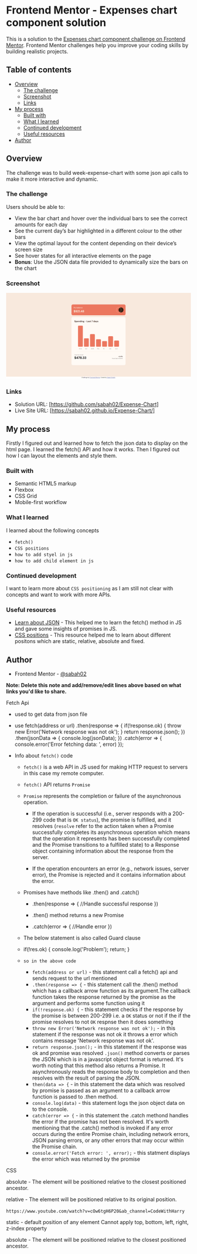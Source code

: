 # Frontend Mentor - Expenses chart component solution

This is a solution to the [Expenses chart component challenge on Frontend Mentor](https://www.frontendmentor.io/challenges/expenses-chart-component-e7yJBUdjwt). Frontend Mentor challenges help you improve your coding skills by building realistic projects. 

## Table of contents

- [Overview](#overview)
  - [The challenge](#the-challenge)
  - [Screenshot](#screenshot)
  - [Links](#links)
- [My process](#my-process)
  - [Built with](#built-with)
  - [What I learned](#what-i-learned)
  - [Continued development](#continued-development)
  - [Useful resources](#useful-resources)
- [Author](#author)


## Overview

The challenge was to build week-expense-chart with some json api calls to make it more interactive and dynamic.

### The challenge

Users should be able to:

- View the bar chart and hover over the individual bars to see the correct amounts for each day
- See the current day’s bar highlighted in a different colour to the other bars
- View the optimal layout for the content depending on their device’s screen size
- See hover states for all interactive elements on the page
- **Bonus**: Use the JSON data file provided to dynamically size the bars on the chart

### Screenshot

![My work - Desktop](<Expenses chart component - desktop.png>)


### Links

- Solution URL: [https://github.com/sabah02/Expense-Chart]
- Live Site URL: [https://sabah02.github.io/Expense-Chart/]

## My process

Firstly I figured out and learned how to fetch the json data to display on the html page. I learned the fetch() 
API and how it works. Then I figured out how I can layout the elements and style them.

### Built with

- Semantic HTML5 markup
- Flexbox
- CSS Grid
- Mobile-first workflow

### What I learned

I learned about the following concepts

  - `fetch()`
  - `CSS positions`
  - `how to add styel in js`
  - `how to add child element in js`

### Continued development

I want to learn more about `CSS positioning` as I am still not clear with concepts and want to work with more APIs.

### Useful resources

- [Learn about JSON](https://www.youtube.com/watch?v=cj3h3Fb10QY&ab_channel=HostingerAcademy) - This helped me to learn the fetch() method in JS and gave some insights of promises in JS.
- [CSS positions](https://www.youtube.com/watch?v=jx5jmI0UlXU&ab_channel=WebDevSimplified) - This resource helped me
to learn about different positons which are static, relative, absolute and fixed.

## Author

- Frontend Mentor - [@sabah02](https://www.frontendmentor.io/profile/yourusername)


**Note: Delete this note and add/remove/edit lines above based on what links you'd like to share.**


Fetch Api
  - used to get data from json file
  - use fetch(address or url)
     .then(response => {
        if(!response.ok) {
          throw new Error('Network response was not ok');
        }
        return response.json();
     })
     .then(jsonData => {
        console.log(jsonData);
     })
     .catch(error => {
      console.error('Error fetching data: ', error)
     });

  - Info about `fetch()` code
    - `fetch()` is a web API in JS used for making HTTP request to   servers in this case my remote computer.

    - `fetch()` API returns `Promise`

    - `Promise` represents the completion or failure of the asynchronous operation.
      - If the operation is successful (i.e., server responds with a 200-299 code that is `OK status`), the promise is fulfilled, and it resolves (`resolve` refer to the action taken when a Promise successfully completes its asynchronous operation which means that the operation it represents has been successfully completed and the Promise transitions to a fulfilled state) to a Response object containing information about the response from the server.

      - If the operation encounters an error (e.g., network issues, server error), the Promise is rejected and it contains information about the error.

    - Promises have methods like .then()
      and .catch()
      - .then(response => {
        //Handle successful response
      })
      - .then() method returns a new Promise

      - .catch(error => {
        //Handle error
      })

    - The below statement is also called Guard clause
    - if(!res.ok) {
      console.log('Problem');
      return;
    }

    - `so in the above code`
      - `fetch(address or url)` - this statement call a fetch() api and sends request to the url mentioned
      - `.then(response => {` - this statement call the .then() method which has a callback arrow function as its argument.The callback function takes the response returned by the promise as the argument and performs some function using it
      - `if(!response.ok) {` - this statement checks if the response by the promise is between 200-299 i.e. a `OK` status or not if the if the promise resolves to not `OK` respnse then it does something
      - `throw new Error('Network response was not ok');` - in this statement if the response was not ok it throws a error which contains message 'Network response was not ok'.
      - `return response.json();` - in this statement if the response was ok and promise was resolved `.json()` method converts or parses the JSON which is in a javascript object format is returned. It's worth noting that this method also returns a Promise. It asynchronously reads the response body to completion and then resolves with the result of parsing the JSON.
      - `then(data => {` - in this statement the data which was resolved by promise is passed as an argument to a callback arrow function is passed to .then method.
      - `console.log(data)` - this statement logs the json object data on to the console.
      - `catch(error => {` - in this statement the .catch methond 
      handles the error if the promise has not been resolved. It's worth mentioning that the .catch() method is invoked if any error occurs during the entire Promise chain, including network errors, JSON parsing errors, or any other errors that may occur within the Promise chain.
      - `console.error('Fetch error: ', error);` - this statment displays the error which was returned by the promise

CSS

absolute - The element will be positioned relative to the closest positioned ancestor.

relative - The element will be positioned relative to its original position.

`https://www.youtube.com/watch?v=cOw6tgH6P20&ab_channel=CodeWithHarry`

static - default position of any element
         Cannot apply top, bottom, left, right, z-index property

absolute - The element will be positioned relative to the closest positioned ancestor.

  
            

      


  